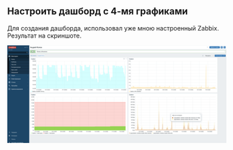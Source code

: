 ## Настроить дашборд с 4-мя графиками

Для создания дашборда, использовал уже мною настроенный Zabbix.
Результат на скриншоте.

![Dashboard](https://github.com/Systimax22/Otus_HW/blob/main/Lession20/dashboard.png?raw=true)
